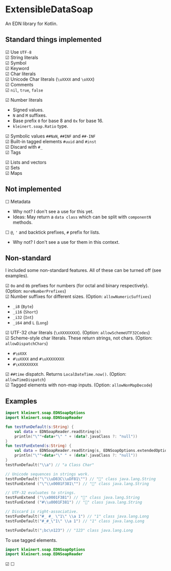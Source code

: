 # ExtensibleDataSoap
An EDN library for Kotlin.

## Standard things implemented

☑ Use `UTF-8`  
☑ String literals  
☑ Symbol  
☑ Keyword  
☑ Char literals  
☑ Unicode Char literals (`\uXXXX` and `\oXXX`)  
☑ Comments  
☑ `nil`, `true`, `false`  

☑ Number literals  
- Signed values.
- `N` and `M` suffixes.
- Base prefix `0` for base 8 and `0x` for base 16.
- `kleinert.soap.Ratio` type.

☑ Symbolic values `##NaN`, `##INF` and `##-INF`  
☑ Built-in tagged elements `#uuid` and `#inst`  
☑ Discard with `#_`  
☑ Tags  

☑ Lists and vectors  
☑ Sets  
☑ Maps  



## Not implemented
☐ Metadata  
- Why not? I don't see a use for this yet.
- Ideas: May return a `data class` which can be split with `componentN` methods.

☐ `@`, `'` and backtick prefixes, `#` prefix for lists.
- Why not? I don't see a use for them in this context.

## Non-standard

I included some non-standard features. All of these can be turned off (see examples).

☑ `0o` and `0b` prefixes for numbers (for octal and binary respectively). (Option: `moreNumberPrefixes`)  
☑ Number suffixes for different sizes. (Option: `allowNumericSuffixes`)
- `_i8` (`Byte`)
- `_i16` (`Short`)
- `_i32` (`Int`)
- `_i64` and `L` (`Long`)  

☑ UTF-32 char literals (`\xXXXXXXXX`). (Option: `allowSchemeUTF32Codes`)   
☑ Scheme-style char literals. These return strings, not chars. (Option: `allowDispatchChars`)   
- `#\oXXX`
- `#\uXXXX` and `#\uXXXXXXXX`
- `#\xXXXXXXXX`

☑ `##time` dispatch. Returns `LocalDateTime.now()`. (Option: `allowTimeDispatch`)  
☑ Tagged elements with non-map inputs. (Option: `allowNonMapDecode`)   

## Examples

```kotlin
import kleinert.soap.EDNSoapOptions
import kleinert.soap.EDNSoapReader

fun testFunDefault(s:String) {
    val data = EDNSoapReader.readString(s)
    println("\""+data+"\" " + (data?.javaClass ?: "null"))
}
fun testFunExtend(s:String) {
    val data = EDNSoapReader.readString(s, EDNSoapOptions.extendedOptions)
    println("\""+data+"\" " + (data?.javaClass ?: "null"))
}
testFunDefault("\\a") // "a Class Char"

// Unicode sequences in strings work.
testFunDefault("\"\\uD83C\\uDF81\"") // "🎁" class java.lang.String
testFunExtend ("\"\\x0001F381\"") // "🎁" class java.lang.String

// UTF-32 evaluates to strings.
testFunExtend ("\\x0001F381") // "🎁" class java.lang.String
testFunExtend ("#\\u0001F381") // "🎁" class java.lang.String

// Discard is right-associative.
testFunDefault("#_ #_ \"1\" \\a 1") // "1" class java.lang.Long
testFunDefault("#_#_\"1\" \\a 1") // "1" class java.lang.Long

testFunDefault(";bc\n123") // "123" class java.lang.Long

```

To use tagged elements.
```kotlin
import kleinert.soap.EDNSoapOptions
import kleinert.soap.EDNSoapReader

```

☑
☐